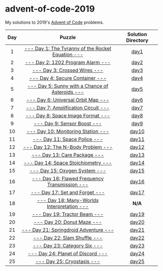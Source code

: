 # advent-of-code-2019

My solutions to 2019's [Advent of Code](https://advent-of-code.com) problems.

| Day | Puzzle | Solution Directory |
|:-:|:-:|:-:|
| 1 | [--- Day 1: The Tyranny of the Rocket Equation ---](https://adventofcode.com/2019/day/1) | [day1](day1) |
| 2 | [--- Day 2: 1202 Program Alarm ---](https://adventofcode.com/2019/day/2) | [day2](day2) |
| 3 | [--- Day 3: Crossed Wires ---](https://adventofcode.com/2019/day/3) | [day3](day3) |
| 4 | [--- Day 4: Secure Container ---](https://adventofcode.com/2019/day/4) | [day4](day4) |
| 5 | [--- Day 5: Sunny with a Chance of Asteroids ---](https://adventofcode.com/2019/day/5) | [day5](day5) |
| 6 | [--- Day 6: Universal Orbit Map ---](https://adventofcode.com/2019/day/6) | [day6](day6) |
| 7 | [--- Day 7: Amplification Circuit ---](https://adventofcode.com/2019/day/7) | [day7](day7) |
| 8 | [--- Day 8: Space Image Format ---](https://adventofcode.com/2019/day/8) | [day8](day8) |
| 9 | [--- Day 9: Sensor Boost ---](https://adventofcode.com/2019/day/9) | [day9](day9) |
| 10 | [--- Day 10: Monitoring Station ---](https://adventofcode.com/2019/day/10) | [day10](day10) |
| 11 | [--- Day 11: Space Police ---](https://adventofcode.com/2019/day/11) | [day11](day11) |
| 12 | [--- Day 12: The N-Body Problem ---](https://adventofcode.com/2019/day/12) | [day12](day12) |
| 13 | [--- Day 13: Care Package ---](https://adventofcode.com/2019/day/13) | [day13](day13) |
| 14 | [--- Day 14: Space Stoichiometry ---](https://adventofcode.com/2019/day/14) | [day14](day14) |
| 15 | [--- Day 15: Oxygen System ---](https://adventofcode.com/2019/day/15) | [day15](day15) |
| 16 | [--- Day 16: Flawed Frequency Transmission ---](https://adventofcode.com/2019/day/16) | [day16](day16) |
| 17 | [--- Day 17: Set and Forget ---](https://adventofcode.com/2019/day/17) | [day17](day17) |
| 18 | [--- Day 18: Many-Worlds Interpretation ---](https://adventofcode.com/2019/day/18) | **N/A** |
| 19 | [--- Day 19: Tractor Beam ---](https://adventofcode.com/2019/day/19) | [day19](day19) |
| 20 | [--- Day 20: Donut Maze ---](https://adventofcode.com/2019/day/20) | [day20](day20) |
| 21 | [--- Day 21: Springdroid Adventure ---](https://adventofcode.com/2019/day/21) | [day21](day21) |
| 22 | [--- Day 22: Slam Shuffle ---](https://adventofcode.com/2019/day/22) | [day22](day22) |
| 23 | [--- Day 23: Category Six ---](https://adventofcode.com/2019/day/23) | [day23](day23) |
| 24 | [--- Day 24: Planet of Discord ---](https://adventofcode.com/2019/day/24) | [day24](day24) |
| 25 | [--- Day 25: Cryostasis ---](https://adventofcode.com/2019/day/25) | [day25](day25) |
